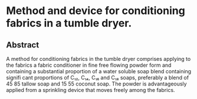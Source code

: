 # Method and device for conditioning fabrics in a tumble dryer.

## Abstract
A method for conditioning fabrics in the tumble dryer comprises applying to the fabrics a fabric conditioner in fine free flowing powder form and containing a substantial proportion of a water soluble soap blend containing signifi cant proportions of C₁₂, C₁₄, C₁₆ and C₁₈ soaps, preferably a blend of 45 85 tallow soap and 15 55 coconut soap. The powder is advantageously applied from a sprinkling device that moves freely among the fabrics.